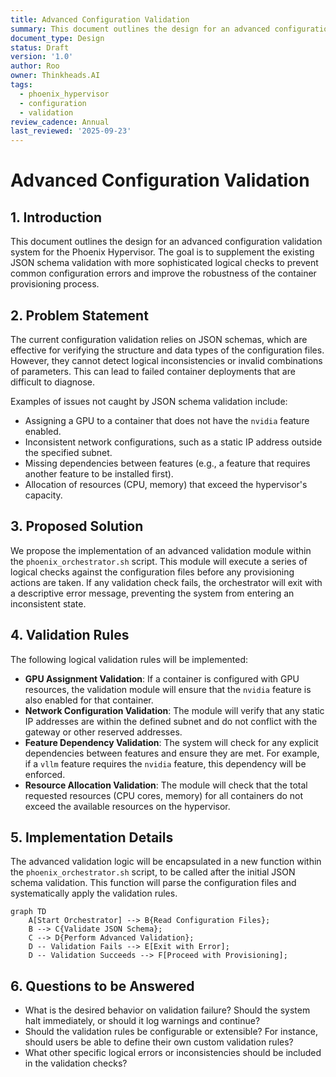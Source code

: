 ```yaml
---
title: Advanced Configuration Validation
summary: This document outlines the design for an advanced configuration validation system for the Phoenix Hypervisor.
document_type: Design
status: Draft
version: '1.0'
author: Roo
owner: Thinkheads.AI
tags:
  - phoenix_hypervisor
  - configuration
  - validation
review_cadence: Annual
last_reviewed: '2025-09-23'
---
```

# Advanced Configuration Validation

## 1. Introduction

This document outlines the design for an advanced configuration validation system for the Phoenix Hypervisor. The goal is to supplement the existing JSON schema validation with more sophisticated logical checks to prevent common configuration errors and improve the robustness of the container provisioning process.

## 2. Problem Statement

The current configuration validation relies on JSON schemas, which are effective for verifying the structure and data types of the configuration files. However, they cannot detect logical inconsistencies or invalid combinations of parameters. This can lead to failed container deployments that are difficult to diagnose.

Examples of issues not caught by JSON schema validation include:
*   Assigning a GPU to a container that does not have the `nvidia` feature enabled.
*   Inconsistent network configurations, such as a static IP address outside the specified subnet.
*   Missing dependencies between features (e.g., a feature that requires another feature to be installed first).
*   Allocation of resources (CPU, memory) that exceed the hypervisor's capacity.

## 3. Proposed Solution

We propose the implementation of an advanced validation module within the `phoenix_orchestrator.sh` script. This module will execute a series of logical checks against the configuration files before any provisioning actions are taken. If any validation check fails, the orchestrator will exit with a descriptive error message, preventing the system from entering an inconsistent state.

## 4. Validation Rules

The following logical validation rules will be implemented:

*   **GPU Assignment Validation**: If a container is configured with GPU resources, the validation module will ensure that the `nvidia` feature is also enabled for that container.
*   **Network Configuration Validation**: The module will verify that any static IP addresses are within the defined subnet and do not conflict with the gateway or other reserved addresses.
*   **Feature Dependency Validation**: The system will check for any explicit dependencies between features and ensure they are met. For example, if a `vllm` feature requires the `nvidia` feature, this dependency will be enforced.
*   **Resource Allocation Validation**: The module will check that the total requested resources (CPU cores, memory) for all containers do not exceed the available resources on the hypervisor.

## 5. Implementation Details

The advanced validation logic will be encapsulated in a new function within the `phoenix_orchestrator.sh` script, to be called after the initial JSON schema validation. This function will parse the configuration files and systematically apply the validation rules.

```mermaid
graph TD
    A[Start Orchestrator] --> B{Read Configuration Files};
    B --> C{Validate JSON Schema};
    C --> D{Perform Advanced Validation};
    D -- Validation Fails --> E[Exit with Error];
    D -- Validation Succeeds --> F[Proceed with Provisioning];
```

## 6. Questions to be Answered

*   What is the desired behavior on validation failure? Should the system halt immediately, or should it log warnings and continue?
*   Should the validation rules be configurable or extensible? For instance, should users be able to define their own custom validation rules?
*   What other specific logical errors or inconsistencies should be included in the validation checks?
